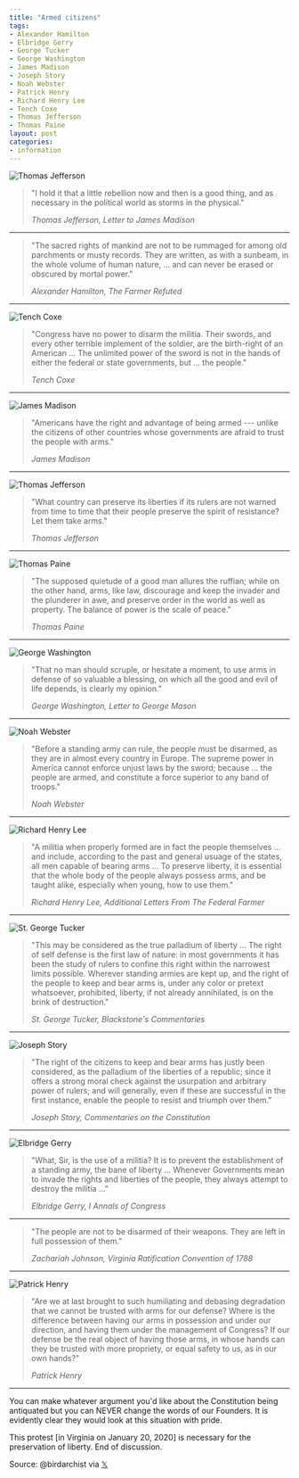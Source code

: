 ```yaml
---
title: "Armed citizens"
tags:
- Alexander Hamilton
- Elbridge Gerry
- George Tucker
- George Washington
- James Madison
- Joseph Story
- Noah Webster
- Patrick Henry
- Richard Henry Lee
- Tench Coxe
- Thomas Jefferson
- Thomas Paine
layout: post
categories:
- information
---
```


![Thomas Jefferson](/assets/img/20200120-EOvTs85WoAASSvA.jpg)

> "I hold it that a little rebellion now and then is a good thing, and as necessary in the political world as storms in the physical."
>
> <cite>Thomas Jefferson, Letter to James Madison</cite>

---

> "The sacred rights of mankind are not to be rummaged for among old parchments or musty records. They are written, as with a sunbeam, in the whole volume of human nature, ... and can never be erased or obscured by mortal power."
>
> <cite>Alexander Hamilton, The Farmer Refuted</cite>

---

![Tench Coxe](/assets/img/20200120-EOvTtX9WoAAm4OM.jpg)

> "Congress have no power to disarm the militia. Their swords, and every other terrible implement of the soldier, are the birth-right of an American ... The unlimited power of the sword is not in the hands of either the federal or state governments, but ... the people."
>
> <cite>Tench Coxe</cite>

---

![James Madison](/assets/img/20200120-EOvTtnAXUAUCDZ4.jpg)

> "Americans have the right and advantage of being armed --- unlike the citizens of other countries whose governments are afraid to trust the people with arms."
>
> <cite>James Madison</cite>

---

![Thomas Jefferson](/assets/img/20200120-EOvTt8LXkAEmEi6.jpg)

> "What country can preserve its liberties if its rulers are not warned from time to time that their people preserve the spirit of resistance? Let them take arms."
>
> <cite>Thomas Jefferson</cite>

---

![Thomas Paine](/assets/img/20200120-EOvTuTYX0AAuaht.jpg)

> "The supposed quietude of a good man allures the ruffian; while on the other hand, arms, like law, discourage and keep the invader and the plunderer in awe, and preserve order in the world as well as property. The balance of power is the scale of peace."
>
> <cite>Thomas Paine</cite>

---

![George Washington](/assets/img/20200120-EOvTuqJXUAI6uC7.jpg)

> "That no man should scruple, or hesitate a moment, to use arms in defense of so valuable a blessing, on which all the good and evil of life depends, is clearly my opinion."
>
> <cite>George Washington, Letter to George Mason</cite>

---

![Noah Webster](/assets/img/20200120-EOvTu3FXsAAu5Q1.jpg)

> "Before a standing army can rule, the people must be disarmed, as they are in almost every country in Europe. The supreme power in America cannot enforce unjust laws by the sword; because ... the people are armed, and constitute a force superior to any band of troops."
>
> <cite>Noah Webster</cite>

---

![Richard Henry Lee](/assets/img/20200120-EOvTve-XUAAa1TG.jpg)

> "A militia when properly formed are in fact the people themselves ... and include, according to the past and general usuage of the states, all men capable of bearing arms ... To preserve liberty, it is essential that the whole body of the people always possess arms, and be taught alike, especially when young, how to use them."
>
> <cite>Richard Henry Lee, Additional Letters From The Federal Farmer</cite>

---

![St. George Tucker](/assets/img/20200120-EOvTwARWsAEjIAv.jpg)

> "This may be considered as the true palladium of liberty ... The right of self defense is the first law of nature: in most governments it has been the study of rulers to confine this right within the narrowest limits possible. Wherever standing armies are kept up, and the right of the people to keep and bear arms is, under any color or pretext whatsoever, prohibited, liberty, if not already annihilated, is on the brink of destruction."
>
> <cite>St. George Tucker, Blackstone's Commentaries</cite>

---

![Joseph Story](/assets/img/20200120-EOvTwT8WoAs0_HY.jpg)

> "The right of the citizens to keep and bear arms has justly been considered, as the palladium of the liberties of a republic; since it offers a strong moral check against the usurpation and arbitrary power of rulers; and will generally, even if these are successful in the first instance, enable the people to resist and triumph over them."
>
> <cite>Joseph Story, Commentaries on the Constitution</cite>

---

![Elbridge Gerry](/assets/img/20200120-EOvTwigX4AIbr5O.jpg)

> "What, Sir, is the use of a militia? It is to prevent the establishment of a standing army, the bane of liberty ... Whenever Governments mean to invade the rights and liberties of the people, they always attempt to destroy the militia ..."
>
> <cite>Elbridge Gerry, I Annals of Congress</cite>

---

> "The people are not to be disarmed of their weapons. They are left in full possession of them."
>
> <cite>Zachariah Johnson, Virginia Ratification Convention of 1788</cite>

---

![Patrick Henry](/assets/img/20200120-EOvTxWTWsAAo6On.jpg)

> "Are we at last brought to such humiliating and debasing degradation that we cannot be trusted with arms for our defense? Where is the difference between having our arms in possession and under our direction, and having them under the management of Congress? If our defense be the real object of having those arms, in whose hands can they be trusted with more propriety, or equal safety to us, as in our own hands?"
>
> <cite>Patrick Henry</cite>

---

You can make whatever argument you'd like about the Constitution being antiquated but you can NEVER change the words of our Founders. It is evidently clear they would look at this situation with pride.

This protest [in Virginia on January 20, 2020] is necessary for the preservation of liberty. End of discussion.

Source: @birdarchist via [𝕏](https://x.com)
